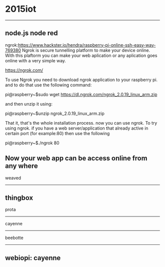 # 2015iot
---------------------
node.js
node red
------------------
ngrok:https://www.hackster.io/hendra/raspberry-pi-online-ssh-easy-way-769380
Ngrok is secure tunnelling platform to make your device online. With this plaftorm you can make your web aplication or any aplication goes online with a very simple way.

https://ngrok.com/

To use Ngrok you need to download ngrok application to your raspberry pi. and to do that use the following command:

pi@raspberry~$sudo wget https://dl.ngrok.com/ngrok_2.0.19_linux_arm.zip

and then unzip it using:

pi@raspberry~$unzip ngrok_2.0.19_linux_arm.zip

That it, that's the whole installation process. now you can use ngrok. To try using ngrok. if you have a web server/application that already active in certain port (for example:80) then use the following

pi@raspberry~$./ngrok 80

Now your web app can be access online from any where
-----------------------


weaved

------------
thingbox
------------------
prota

-----------
cayenne

-----------------
beebotte

---------------------
webiopi: cayenne
------------------




